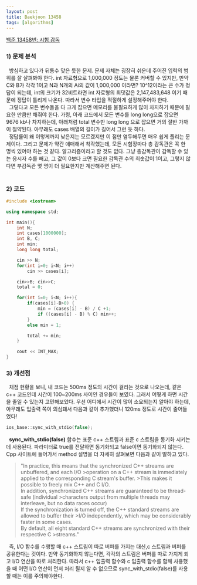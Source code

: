 ```yaml
---
layout: post
title: Baekjoon 13458
tags: [algorithms]
---
```


[백준 13458번: 시험 감독](https://www.acmicpc.net/problem/13458)

### 1) 문제 분석<br>
&nbsp;&nbsp;방심하고 있다가 뒤통수 맞은 듯한 문제. 문제 자체는 굉장히 쉬운데 주어진 입력의 범위를 잘 살펴봐야 한다. int 자료형으로 1,000,000 정도는 물론 커버할 수 있지만, 만약 C와 B가 각각 1이고 N과 N개의 Ai의 값이 1,000,000 이라면? 10^12이라는 큰 수가 정답이 되는데, int의 크기가 32비트라면 int 자료형의 최댓값은 2,147,483,648 이기 때문에 정답이 틀리게 나온다. 따라서 변수 타입을 적절하게 설정해주어야 한다. <br>
&nbsp;&nbsp;그렇다고 모든 변수들을 다 크게 잡으면 메모리를 불필요하게 많이 차지하기 때문에 필요한 만큼만 해줘야 한다.  가령, 아래 코드에서 모든 변수를 long long으로 잡으면 9676 kb나 차지하는데, 아래처럼 total 변수만 long long 으로 잡으면 거의 절반 가까이 절약된다. 아무래도 cases 배열의 길이가 길어서 그런 듯 하다.<br>
&nbsp;&nbsp;정답률이 왜 이렇게까지 낮은지는 모르겠지만 이 점만 염두해두면 매우 쉽게 풀리는 문제이다. 그리고 문제가 약간 애매해서 착각했는데, 모든 시험장마다 총 감독관은 꼭 한 명씩 있어야 하는 것 같다. 알고리즘이라고 할 것도 없다. 그냥 총감독관이 감독할 수 있는 응시자 수를 빼고, 그 값이 0보다 크면 필요한 감독관 수의 최솟값이 1이고, 그렇지 않다면 부감독관 몇 명이 더 필요한지만 계산해주면 된다.<br><br>

### 2) 코드<br>
~~~cpp
#include <iostream>

using namespace std;

int main(){
    int N;
    int cases[1000000];
    int B, C;
    int min;
    long long total;

    cin >> N;
    for(int i=0; i<N; i++)
        cin >> cases[i];

    cin>>B; cin>>C;
    total = 0;

    for(int i=0; i<N; i++){
        if(cases[i]-B>0) {
            min = (cases[i] - B) / C +1;
            if ((cases[i] - B) % C) min++;
        }
        else min = 1;

        total += min;
    }

    cout << INT_MAX;
}
~~~

### 3) 개선점<br>
&nbsp;&nbsp;채점 현황을 보니, 내 코드는 500ms 정도의 시간이 걸리는 것으로 나오는데, 같은 c++ 코드인데 시간이 100~200ms 사이인 경우들이 보였다. 그래서 어떻게 하면 시간을 줄일 수 있는지 고민해보았다. 우선 어디에서 시간이 많이 소요되는지 알아야 하는데, 아무래도 입출력 쪽이 의심돼서 다음과 같이 추가했더니 120ms 정도로 시간이 줄어들었다!<br>
~~~cpp
ios_base::sync_with_stdio(false);
~~~

&nbsp;&nbsp;<b>sync_with_stdio(false)</b> 함수는 표준 c++ 스트림과 표준 c 스트림을 동기화 시키는데 사용된다. 파라미터로 true를 전달하면 동기화되고 false이면 동기화되지 않는다. Cpp 사이트에 들어가서 method 설명을 더 자세히 살펴보면 다음과 같이 말하고 있다.<br>

>"In practice, this means that the synchronized C++ streams are unbuffered, and each I/O >operation on a C++ stream is immediately applied to the corresponding C stream's buffer. >This makes it possible to freely mix C++ and C I/O.<br>
>In addition, synchronized C++ streams are guaranteed to be thread-safe (individual >characters output from multiple threads may interleave, but no data races occur)<br>
>If the synchronization is turned off, the C++ standard streams are allowed to buffer their >I/O independently, which may be considerably faster in some cases.<br>
>By default, all eight standard C++ streams are synchronized with their respective C >streams."<br>

&nbsp;&nbsp;즉, I/O 함수를 수행할 때 c++ 스트림이 따로 버퍼를 가지는 대신,c 스트림과 버퍼를 공유한다는 것이다. 만약 동기화하지 않는다면, 각각의 스트림은 버퍼를 따로 가지게 되고 I/O 연산을 따로 처리한다. 따라서 c++ 입출력 함수와 c 입출력 함수를 함께 사용했을 때 어떤 I/O 연산이 먼저 처리 될지 알 수 없으므로 sync_with_stdio(false)를 사용할 때는 이를 주의해야한다.
